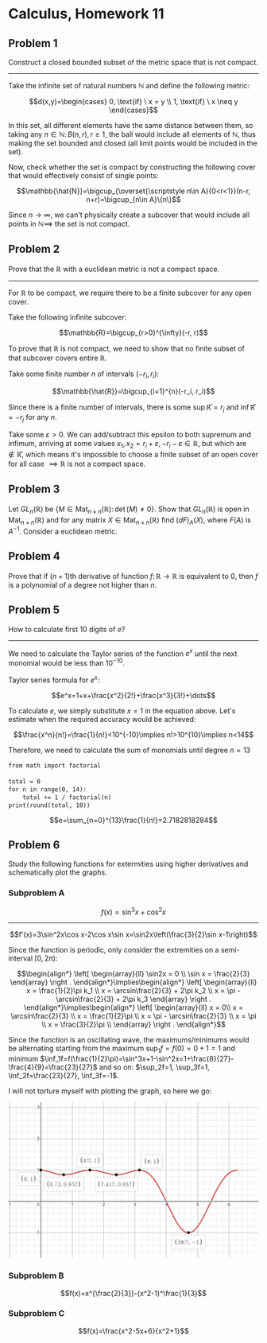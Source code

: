 # Calculus, Homework 11

## Problem 1

Construct a closed bounded subset of the metric space that is not compact.

---

Take the infinite set of natural numbers $\mathbb{N}$ and define the following metric:

$$d(x,y)=\begin{cases}
    0, \text{if} \ x = y \\
    1, \text{if} \ x \neq y
\end{cases}$$

In this set, all different elements have the same distance between them, so taking any $n\in \mathbb{N}\colon B(n, r), r\geqslant1$, the ball would include all elements of $\mathbb{N}$, thus making the set bounded and closed (all limit points would be included in the set).

Now, check whether the set is compact by constructing the following cover that would effectively consist of single points:

$$\mathbb{\hat{N}}=\bigcup_{\overset{\scriptstyle n\in A}{0<r<1}}(n-r, n+r)=\bigcup_{n\in A}\{n\}$$

Since $n\to\infty$, we can't physically create a subcover that would include all points in $\mathbb{N}\implies$ the set is not compact.

## Problem 2

Prove that the $\mathbb{R}$ with a euclidean metric is not a compact space.

---

For $\mathbb{R}$ to be compact, we require there to be a finite subcover for any open cover. 

Take the following infinite subcover:

$$\mathbb{R}=\bigcup_{r>0}^{\infty}(-r, r)$$

To prove that $\mathbb{R}$ is not compact, we need to show that no finite subset of that subcover covers entire $\mathbb{R}$.

Take some finite number $n$ of intervals $(-r_i, r_i)$:

$$\mathbb{\hat{R}}=\bigcup_{i=1}^{n}(-r_i, r_i)$$

Since there is a finite number of intervals, there is some $\sup\mathbb{\hat{R}}=r_j$ and $\inf\mathbb{\hat{R}}=-r_j$ for any $n$.

Take some $\varepsilon>0$. We can add/subtract this epsilon to both supremum and infimum, arriving at some values $x_1, x_2=r_i+\varepsilon,-r_i-\varepsilon \in\mathbb{R}$, but which are $\not\in\mathbb{\hat{R}}$, which means it's impossible to choose a finite subset of an open cover for all case $\implies \mathbb{R}$ is not a compact space.

## Problem 3

Let $GL_n(\mathbb{R})$ be $\{M\in\text{Mat}_{n\times n}(\mathbb{R})\colon\det(M)\neq0 \}$. Show that $GL_n(\mathbb{R})$ is open in $\text{Mat}_{n\times n}(\mathbb{R})$ and for any matrix $X \in \text{Mat}_{n\times n}(\mathbb{R})$ find $(dF)_A(X)$, where $F(A)$ is $A^{-1}$. Consider a euclidean metric.

## Problem 4

Prove that if $(n+1)$th derivative of function $f\colon\mathbb{R}\to\mathbb{R}$ is equivalent to $0$, then $f$ is a polynomial of a degree not higher than $n$.

## Problem 5

How to calculate first $10$ digits of $e$?

---

We need to calculate the Taylor series of the function $e^x$ until the next monomial would be less than $10^{-10}$.

Taylor series formula for $e^x$:

$$e^x=1+x+\frac{x^2}{2!}+\frac{x^3}{3!}+\dots$$

To calculate $e$, we simply substitute $x=1$ in the equation above. Let's estimate when the required accuracy would be achieved:

$$\frac{x^n}{n!}=\frac{1}{n!}<10^{-10}\implies n!>10^{10}\implies n<14$$

Therefore, we need to calculate the sum of monomials until degree $n=13$

    from math import factorial

    total = 0
    for n in range(0, 14):
        total += 1 / factorial(n)
    print(round(total, 10))

$$e=\sum_{n=0}^{13}\frac{1}{n!}=2.7182818284$$


    

## Problem 6

Study the following functions for extermities using higher derivatives and schematically plot the graphs.

### Subproblem A

$$f(x)=\sin^3x+\cos^2x$$

---

$$f'(x)=3\sin^2x\cos x-2\cos x\sin x=\sin2x\left(\frac{3}{2}\sin x-1\right)$$

Since the function is periodic, only consider the extremities on a semi-interval $[0, 2\pi)$:

$$\begin{align*}
\left[
\begin{array}{ll}
    \sin2x = 0 \\
    \sin x = \frac{2}{3}
\end{array}
\right .
\end{align*}\implies\begin{align*}
\left[
\begin{array}{ll}
    x = \frac{1}{2}\pi k_1 \\
    x = \arcsin\frac{2}{3} + 2\pi k_2 \\
    x = \pi -\arcsin\frac{2}{3} + 2\pi k_3
\end{array}
\right .
\end{align*}\implies\begin{align*}
\left[
\begin{array}{ll}
    x = 0\\
    x = \arcsin\frac{2}{3} \\
    x = \frac{1}{2}\pi \\
    x = \pi - \arcsin\frac{2}{3} \\
    x = \pi \\ 
    x = \frac{3}{2}\pi \\
\end{array}
\right .
\end{align*}$$

Since the function is an oscillating wave, the maximums/minimums would be alternating starting from the maximum $\sup_1f=f(0)=0+1=1$ and minimum $\inf_1f=f(\frac{1}{2}\pi)=\sin^3x+1-\sin^2x=1+\frac{8}{27}-\frac{4}{9}=\frac{23}{27}$ and so on: $\sup_2f=1, \sup_3f=1, \inf_2f=\frac{23}{27}, \inf_3f=-1$.

I will not torture myself with plotting the graph, so here we go:

![Alt text](image-2.png)

### Subproblem B

$$f(x)=x^{\frac{2}{3}}-(x^2-1)^\frac{1}{3}$$

### Subproblem C

$$f(x)=\frac{x^2-5x+6}{x^2+1}$$